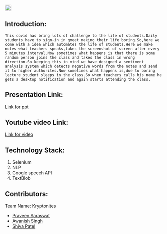 <p align="center">
</p>

<a href="https://enyugma.iiitbh.ac.in/"> <img src="https://enyugma.iiitbh.ac.in/events/tech.html#top" height=20px> </a>


## Introduction:
    This covid has bring lots of challenge to the life of students.Daily students have to sign-in in gmeet making their life boring.So,here we come with a idea which automates the life of students.Here we make notes what teachers speaks,takes the screenshot of screen after every 5 minutes interval.Now sometimes what happens is that there is some random person joins the class and takes the class in wrong direction.So keeping this in mind we have designed a sentiment analysis system which detects negative words from the notes and send it to higher authorites.Now sometimes what happens is,due to boring lecture student sleeps in the class.So when teachers calls his name he gets a desktop notification and again starts attending the class.


  
## Presentation Link:
  <a href="">Link for ppt </a>

## Youtube video Link:
  <a href="">Link for video </a>


## Technology Stack:
  1) Selenium
  2) NLP
  3) Google speech API
  4) TextBlob
  

## Contributors:

Team Name: Kryptonites

* [Praveen Saraswat](https://github.com/SaraswatPraveen)
* [Awanish Singh](https://github.com/ak-1-1)
* [Shiva Patel](https://github.com/Professorsergiolcdp)
